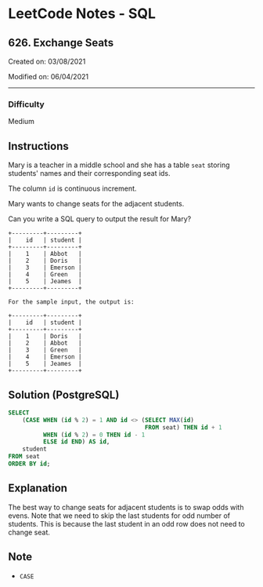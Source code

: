 # LeetCode Notes - SQL

## 626. Exchange Seats

Created on: 03/08/2021

Modified on: 06/04/2021

---

### Difficulty

Medium

## Instructions

Mary is a teacher in a middle school and she has a table `seat` storing students' names and their corresponding seat ids.

The column `id` is continuous increment.

Mary wants to change seats for the adjacent students.

Can you write a SQL query to output the result for Mary?

```
+---------+---------+
|    id   | student |
+---------+---------+
|    1    | Abbot   |
|    2    | Doris   |
|    3    | Emerson |
|    4    | Green   |
|    5    | Jeames  |
+---------+---------+

For the sample input, the output is:

+---------+---------+
|    id   | student |
+---------+---------+
|    1    | Doris   |
|    2    | Abbot   |
|    3    | Green   |
|    4    | Emerson |
|    5    | Jeames  |
+---------+---------+
```

## Solution (PostgreSQL)

``` sql
SELECT
    (CASE WHEN (id % 2) = 1 AND id <> (SELECT MAX(id)
                                       FROM seat) THEN id + 1
          WHEN (id % 2) = 0 THEN id - 1
          ELSE id END) AS id,
    student
FROM seat
ORDER BY id;
```

## Explanation

The best way to change seats for adjacent students is to swap odds with evens. Note that we need to skip the last students for odd number of students. This is because the last student in an odd row does not need to change seat.

## Note

- `CASE`